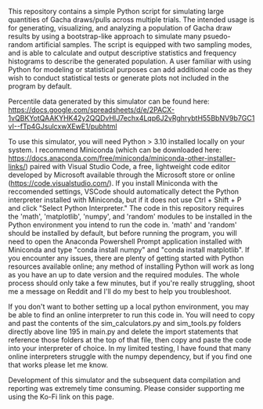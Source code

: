 This repository contains a simple Python script for simulating large quantities of Gacha draws/pulls across multiple trials. 
The intended usage is for generating, visualizing, and analyzing a population of Gacha draw results by using a bootstrap-like
approach to simulate many psuedo-random artificial samples. The script is equipped with two sampling modes, and is able to
calculate and output descriptive statistics and frequency histograms to describe the generated population. A user familiar
with using Python for modeling or statistical purposes can add additional code as they wish to conduct statistical tests or
generate plots not included in the program by default.

Percentile data generated by this simulator can be found here: 
https://docs.google.com/spreadsheets/d/e/2PACX-1vQBKYotQAAKYHK42y2QQDvHIJ7echx4Lqp6J2vRghrybtH55BbNV9b7GC1vI--fTp4GJsulcxwXEwE1/pubhtml

To use this simulator, you will need Python > 3.10 installed locally on your system. I recommend Miniconda (which can be
downloaded here: https://docs.anaconda.com/free/miniconda/miniconda-other-installer-links/) paired with Visual Studio Code,
a free, lightweight code editor developed by Microsoft available through the Microsoft store or online 
(https://code.visualstudio.com/). If you install Miniconda with the reccomended settings, VSCode should automatically
detect the Python interpreter installed with Miniconda, but if it does not use Ctrl + Shift + P and click "Select Python
Interpreter." The code in this repository requires the 'math', 'matplotlib', 'numpy', and 'random' modules to be installed in the
Python environment you intend to run the code in. 'math' and 'random' should be installed by default, but before running the
program, you will need to open the Anaconda Powershell Prompt application installed with Miniconda and type "conda install numpy"
and "conda install matplotlib". If you encounter any issues, there are plenty of getting started with Python resources available
online; any method of installing Python will work as long as you have an up to date version and the required modules. The whole
process should only take a few minutes, but if you're really struggling, shoot me a message on Reddit and I'll do my best to help
you troubleshoot.

If you don't want to bother setting up a local python environment, you may be able to find an online interpreter to run this code in.
You will need to copy and past the contents of the sim_calculators.py and sim_tools.py folders directly above line 195 in main.py and
delete the import statements that reference those folders at the top of that file, then copy and paste the code into your interpreter of
choice. In my limited testing, I have found that many online interpreters struggle with the numpy dependency, but if you find one that
works please let me know.

Development of this simulator and the subsequent data compilation and reporting was extremely time consuming. Please consider supporting
me using the Ko-Fi link on this page.
